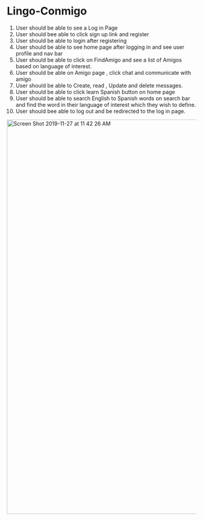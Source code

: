 # Lingo-Conmigo
1. User should be able to see a Log in Page
2. User should bee able to click sign up link and register 
3. User should be able to login after registering 
4. User should be able to see home page after  logging in and see user profile and nav bar 
5. User should be able to click on FindAmigo and see a list of Amigos based on language of interest.
6. User should be able on Amigo page , click chat and communicate with amigo
7. User should be able to Create, read , Update and delete messages.
8. User should be able to click learn Spanish button on home page
9. User should be able to search English to Spanish words on search bar and find the word in their language of interest which they wish to define.
10. User should bee able to log out and be redirected to the log in page.

<img width="1046" alt="Screen Shot 2019-11-27 at 11 42 26 AM" src="https://user-images.githubusercontent.com/54723705/69996205-3375a300-1517-11ea-9c0c-2ab5504884fa.png">